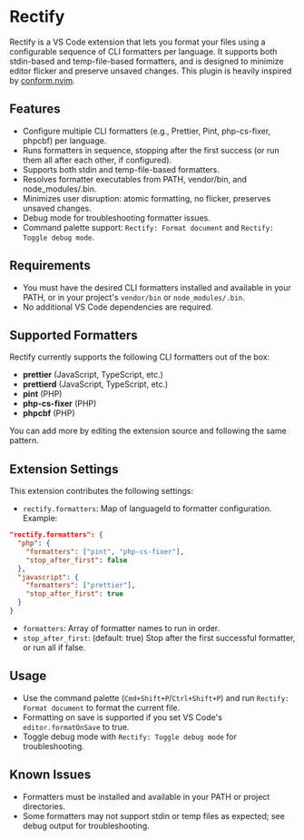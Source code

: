 # Rectify

Rectify is a VS Code extension that lets you format your files using a configurable sequence of CLI formatters per language. It supports both stdin-based and temp-file-based formatters, and is designed to minimize editor flicker and preserve unsaved changes. This plugin is heavily inspired by [conform.nvim](https://github.com/stevearc/conform.nvim).

## Features

- Configure multiple CLI formatters (e.g., Prettier, Pint, php-cs-fixer, phpcbf) per language.
- Runs formatters in sequence, stopping after the first success (or run them all after each other, if configured).
- Supports both stdin and temp-file-based formatters.
- Resolves formatter executables from PATH, vendor/bin, and node_modules/.bin.
- Minimizes user disruption: atomic formatting, no flicker, preserves unsaved changes.
- Debug mode for troubleshooting formatter issues.
- Command palette support: `Rectify: Format document` and `Rectify: Toggle debug mode`.

## Requirements

- You must have the desired CLI formatters installed and available in your PATH, or in your project's `vendor/bin` or `node_modules/.bin`.
- No additional VS Code dependencies are required.

## Supported Formatters

Rectify currently supports the following CLI formatters out of the box:

- **prettier** (JavaScript, TypeScript, etc.)
- **prettierd** (JavaScript, TypeScript, etc.)
- **pint** (PHP)
- **php-cs-fixer** (PHP)
- **phpcbf** (PHP)

You can add more by editing the extension source and following the same pattern.

## Extension Settings

This extension contributes the following settings:

- `rectify.formatters`: Map of languageId to formatter configuration. Example:

```json
"rectify.formatters": {
  "php": {
    "formatters": ["pint", "php-cs-fixer"],
    "stop_after_first": false
  },
  "javascript": {
    "formatters": ["prettier"],
    "stop_after_first": true
  }
}
```
- `formatters`: Array of formatter names to run in order.
- `stop_after_first`: (default: true) Stop after the first successful formatter, or run all if false.

## Usage

- Use the command palette (`Cmd+Shift+P`/`Ctrl+Shift+P`) and run `Rectify: Format document` to format the current file.
- Formatting on save is supported if you set VS Code's `editor.formatOnSave` to true.
- Toggle debug mode with `Rectify: Toggle debug mode` for troubleshooting.

## Known Issues

- Formatters must be installed and available in your PATH or project directories.
- Some formatters may not support stdin or temp files as expected; see debug output for troubleshooting.
